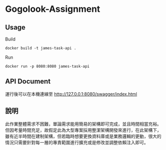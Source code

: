 # Gogolook-Assignment

## Usage
Build
```
docker build -t james-task-api .
```

Run
```
docker run -p 8080:8080 james-task-api
```

## API Document
運行後可以在本機連線至 http://127.0.0.1:8080/swagger/index.html

## 說明
此作業整體需求不困難，單論需求能用簡易的架構即可完成，並且時間相當充裕。  
但因考量時間充足，故假定此為大型專案採用整潔架構開發來進行，在此架構下，雖有近半時間在建制架構，但若臨時想要更換資料庫或是業務邏輯的更動，很大的情況只需要針對每一層的專責範圍進行擴充或是修改並調整依賴注入即可。
